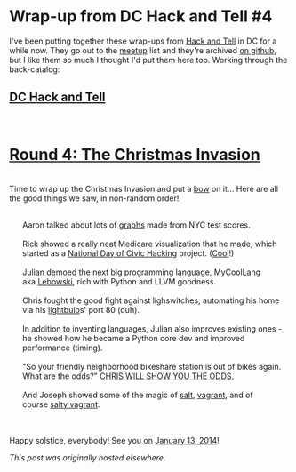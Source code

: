 # Wrap-up from DC Hack and Tell #4

<div>
<p>I've been putting together these wrap-ups from&#160;<a href="http://hackandtell.org/">Hack and Tell</a>&#160;in DC for a while now. They go out to the&#160;<a href="http://www.meetup.com/DC-Hack-and-Tell/">meetup</a>&#160;list and they're archived&#160;<a href="https://github.com/hackandtell/wrapup">on github</a>, but I like them so much I thought I'd put them here too. Working through the back-catalog:<br>
</p>
<h2><a href="http://www.meetup.com/DC-Hack-and-Tell/">DC Hack and Tell</a></h2>
<br>
<h1>
<a class="anchor" href="https://github.com/hackandtell/wrapup/blob/master/dc/2013-12-09.md#round-4-the-christmas-invasion" name="user-content-round-4-the-christmas-invasion"></a><a href="http://www.meetup.com/DC-Hack-and-Tell/events/153553012/">Round 4: The Christmas Invasion</a>
</h1>
<br>
Time to wrap up the Christmas Invasion and put a&#160;<a href="http://www.bbc.co.uk/doctorwho/medialibrary/s0/images/episode-promo/s0_01.jpg">bow</a>&#160;on it... Here are all the good things we saw, in non-random order!<br>
<ul class="task-list">
<br>
	<li>Aaron talked about lots of&#160;<a href="http://planspace.org/nyc-tests/">graphs</a>&#160;made from NYC test scores.</li>
<br>
	<li>Rick showed a really neat Medicare visualization that he made, which started as a&#160;<a href="http://hackforchange.org/">National Day of Civic Hacking</a>&#160;project. (<a href="http://www.geekosystem.com/wp-content/uploads/2013/08/bowties3.gif">Cool</a>!)</li>
<br>
	<li>
<a href="http://juliangindi.com/">Julian</a>&#160;demoed the next big programming language, MyCoolLang aka&#160;<a href="http://lebowski.juliangindi.com/">Lebowski</a>, rich with Python and LLVM goodness.</li>
<br>
	<li>Chris fought the good fight against lighswitches, automating his home via his&#160;<a href="http://www.meethue.com/">lightbulb</a>s' port 80 (duh).</li>
<br>
	<li>In addition to inventing languages, Julian also improves existing ones - he showed how he became a Python core dev and improved performance (timing).</li>
<br>
	<li>"So your friendly neighborhood bikeshare station is out of bikes again. What are the odds?"&#160;<a href="http://cmgiven.github.io/bikeshare-odds/">CHRIS WILL SHOW YOU THE ODDS.</a>
</li>
<br>
	<li>And Joseph showed some of the magic of&#160;<a href="https://github.com/saltstack/salt">salt</a>,&#160;<a href="http://www.vagrantup.com/">vagrant</a>, and of course&#160;<a href="https://github.com/saltstack/salty-vagrant">salty vagrant</a>.</li>
<br>
</ul>
<br>
Happy solstice, everybody! See you on&#160;<a href="http://www.meetup.com/DC-Hack-and-Tell/events/155299672/">January 13, 2014</a>!<br>
</div>


*This post was originally hosted elsewhere.*
